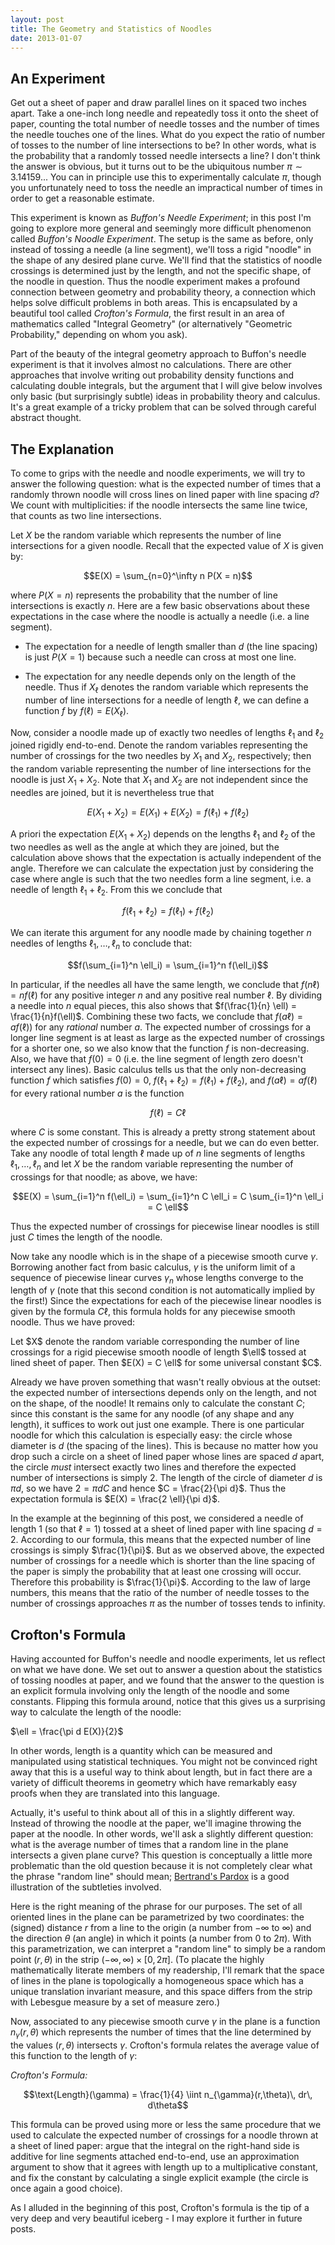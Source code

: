 ```yaml
---
layout: post
title: The Geometry and Statistics of Noodles
date: 2013-01-07
---
```


## An Experiment
Get out a sheet of paper and draw parallel lines on it spaced two inches apart. Take a one-inch long needle and repeatedly toss it onto the sheet of paper, counting the total number of needle tosses and the number of times the needle touches one of the lines. What do you expect the ratio of number of tosses to the number of line intersections to be? In other words, what is the probability that a randomly tossed needle intersects a line? I don't think the answer is obvious, but it turns out to be the ubiquitous number $\pi \sim 3.14159...$ You can in principle use this to experimentally calculate $\pi$, though you unfortunately need to toss the needle an impractical number of times in order to get a reasonable estimate.

This experiment is known as _Buffon's Needle Experiment_; in this post I'm going to explore more general and seemingly more difficult phenomenon called _Buffon's Noodle Experiment_. The setup is the same as before, only instead of tossing a needle (a line segment), we'll toss a rigid "noodle" in the shape of any desired plane curve. We'll find that the statistics of noodle crossings is determined just by the length, and not the specific shape, of the noodle in question. Thus the noodle experiment makes a profound connection between geometry and probability theory, a connection which helps solve difficult problems in both areas. This is encapsulated by a beautiful tool called _Crofton's Formula_, the first result in an area of mathematics called "Integral Geometry" (or alternatively "Geometric Probability," depending on whom you ask).

Part of the beauty of the integral geometry approach to Buffon's needle experiment is that it involves almost no calculations. There are other approaches that involve writing out probability density functions and calculating double integrals, but the argument that I will give below involves only basic (but surprisingly subtle) ideas in probability theory and calculus. It's a great example of a tricky problem that can be solved through careful abstract thought.

## The Explanation
To come to grips with the needle and noodle experiments, we will try to answer the following question: what is the expected number of times that a randomly thrown noodle will cross lines on lined paper with line spacing $d$? We count with multiplicities: if the noodle intersects the same line twice, that counts as two line intersections.

Let $X$ be the random variable which represents the number of line intersections for a given noodle. Recall that the expected value of $X$ is given by:

$$E(X) = \sum_{n=0}^\infty n P(X = n)$$

where $P(X = n)$ represents the probability that the number of line intersections is exactly $n$. Here are a few basic observations about these expectations in the case where the noodle is actually a needle (i.e. a line segment).

* The expectation for a needle of length smaller than $d$ (the line spacing) is just $P(X = 1)$ because such a needle can cross at most one line.

* The expectation for any needle depends only on the length of the needle. Thus if $X_\ell$ denotes the random variable which represents the number of line intersections for a needle of length $\ell$, we can define a function $f$ by $f(\ell) = E(X_\ell)$.

Now, consider a noodle made up of exactly two needles of lengths $\ell_1$ and $\ell_2$ joined rigidly end-to-end. Denote the random variables representing the number of crossings for the two needles by $X_1$ and $X_2$, respectively; then the random variable representing the number of line intersections for the noodle is just $X_1 + X_2$. Note that $X_1$ and $X_2$ are not independent since the needles are joined, but it is nevertheless true that

$$E(X_1 + X_2) = E(X_1) + E(X_2) = f(\ell_1) + f(\ell_2)$$

A priori the expectation $E(X_1 + X_2)$ depends on the lengths $\ell_1$ and $\ell_2$ of the two needles as well as the angle at which they are joined, but the calculation above shows that the expectation is actually independent of the angle. Therefore we can calculate the expectation just by considering the case where angle is such that the two needles form a line segment, i.e. a needle of length $\ell_1 + \ell_2$. From this we conclude that

$$f(\ell_1 + \ell_2) = f(\ell_1) + f(\ell_2)$$

We can iterate this argument for any noodle made by chaining together $n$ needles of lengths $\ell_1, \ldots, \ell_n$ to conclude that:

$$f(\sum_{i=1}^n \ell_i) = \sum_{i=1}^n f(\ell_i)$$

In particular, if the needles all have the same length, we conclude that $f(n \ell) = n f(\ell)$ for any positive integer $n$ and any positive real number $\ell$. By dividing a needle into $n$ equal pieces, this also shows that $f(\frac{1}{n} \ell) = \frac{1}{n}f(\ell)$. Combining these two facts, we conclude that $f(a \ell) = a f(\ell))$ for any _rational_ number $a$. The expected number of crossings for a longer line segment is at least as large as the expected number of crossings for a shorter one, so we also know that the function $f$ is non-decreasing. Also, we have that $f(0) = 0$ (i.e. the line segment of length zero doesn't intersect any lines). Basic calculus tells us that the only non-decreasing function $f$ which satisfies $f(0) = 0$, $f(\ell_1 + \ell_2) = f(\ell_1) + f(\ell_2)$, and $f(a \ell) = a f(\ell)$ for every rational number $a$ is the function

$$f(\ell) = C \ell$$

where $C$ is some constant. This is already a pretty strong statement about the expected number of crossings for a needle, but we can do even better. Take any noodle of total length $\ell$ made up of $n$ line segments of lengths $\ell_1, \ldots, \ell_n$ and let $X$ be the random variable representing the number of crossings for that noodle; as above, we have:

$$E(X) = \sum_{i=1}^n f(\ell_i) = \sum_{i=1}^n C \ell_i = C \sum_{i=1}^n \ell_i = C \ell$$

Thus the expected number of crossings for piecewise linear noodles is still just $C$ times the length of the noodle.

Now take any noodle which is in the shape of a piecewise smooth curve $\gamma$. Borrowing another fact from basic calculus, $\gamma$ is the uniform limit of a sequence of piecewise linear curves $\gamma_n$ whose lengths converge to the length of $\gamma$ (note that this second condition is not automatically implied by the first!) Since the expectations for each of the piecewise linear noodles is given by the formula $C \ell$, this formula holds for any piecewise smooth noodle. Thus we have proved:

<div class="proposition">
Let $X$ denote the random variable corresponding the number of line crossings for a rigid piecewise smooth noodle of length $\ell$ tossed at lined sheet of paper. Then $E(X) = C \ell$ for some universal constant $C$.
</div>

Already we have proven something that wasn't really obvious at the outset: the expected number of intersections depends only on the length, and not on the shape, of the noodle! It remains only to calculate the constant $C$; since this constant is the same for any noodle (of any shape and any length), it suffices to work out just one example. There is one particular noodle for which this calculation is especially easy: the circle whose diameter is $d$ (the spacing of the lines). This is because no matter how you drop such a circle on a sheet of lined paper whose lines are spaced $d$ apart, the circle _must_ intersect exactly two lines and therefore the expected number of intersections is simply $2$. The length of the circle of diameter $d$ is $\pi d$, so we have $2 = \pi d C$ and hence $C = \frac{2}{\pi d}$. Thus the expectation formula is $E(X) = \frac{2 \ell}{\pi d}$.

In the example at the beginning of this post, we considered a needle of length $1$ (so that $\ell = 1$) tossed at a sheet of lined paper with line spacing $d = 2$. According to our formula, this means that the expected number of line crossings is simply $\frac{1}{\pi}$. But as we observed above, the expected number of crossings for a needle which is shorter than the line spacing of the paper is simply the probability that at least one crossing will occur. Therefore this probability is $\frac{1}{\pi}$. According to the law of large numbers, this means that the ratio of the number of needle tosses to the number of crossings approaches $\pi$ as the number of tosses tends to infinity.

## Crofton's Formula
Having accounted for Buffon's needle and noodle experiments, let us reflect on what we have done. We set out to answer a question about the statistics of tossing noodles at paper, and we found that the answer to the question is an explicit formula involving only the length of the noodle and some constants. Flipping this formula around, notice that this gives us a surprising way to calculate the length of the noodle:

$\ell = \frac{\pi d E(X)}{2}$

In other words, length is a quantity which can be measured and manipulated using statistical techniques. You might not be convinced right away that this is a useful way to think about length, but in fact there are a variety of difficult theorems in geometry which have remarkably easy proofs when they are translated into this language.

Actually, it's useful to think about all of this in a slightly different way. Instead of throwing the noodle at the paper, we'll imagine throwing the paper at the noodle. In other words, we'll ask a slightly different question: what is the average number of times that a random line in the plane intersects a given plane curve? This question is conceptually a little more problematic than the old question because it is not completely clear what the phrase "random line" should mean; <a href="http://en.wikipedia.org/wiki/Bertrand_paradox_%28probability%29">Bertrand's Pardox</a> is a good illustration of the subtleties involved.

Here is the right meaning of the phrase for our purposes. The set of all oriented lines in the plane can be parametrized by two coordinates: the (signed) distance $r$ from a line to the origin (a number from $-\infty$ to $\infty$) and the direction $\theta$ (an angle) in which it points (a number from $0$ to $2\pi$). With this parametrization, we can interpret a "random line" to simply be a random point $(r,\theta)$ in the strip $(-\infty,\infty) \times [0,2\pi]$.  (To placate the highly mathematically literate members of my readership, I'll remark that the space of lines in the plane is topologically a homogeneous space which has a unique translation invariant measure, and this space differs from the strip with Lebesgue measure by a set of measure zero.)  

Now, associated to any piecewise smooth curve $\gamma$ in the plane is a function $n_{\gamma}(r,\theta)$ which represents the number of times that the line determined by the values $(r,\theta)$ intersects $\gamma$.  Crofton's formula relates the average value of this function to the length of $\gamma$:

*Crofton's Formula:*

$$\text{Length}(\gamma) = \frac{1}{4} \iint n_{\gamma}(r,\theta)\, dr\, d\theta$$

This formula can be proved using more or less the same procedure that we used to calculate the expected number of crossings for a noodle thrown at a sheet of lined paper: argue that the integral on the right-hand side is additive for line segments attached end-to-end, use an approximation argument to show that it agrees with length up to a multiplicative constant, and fix the constant by calculating a single explicit example (the circle is once again a good choice).  

As I alluded in the beginning of this post, Crofton's formula is the tip of a very deep and very beautiful iceberg - I may explore it further in future posts.
